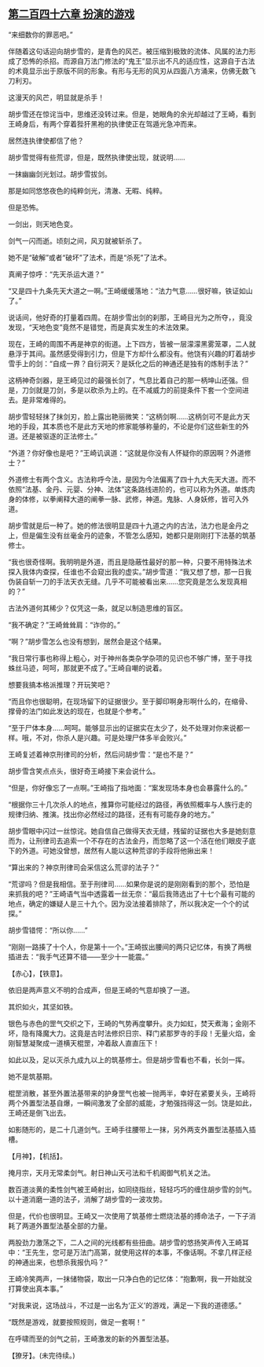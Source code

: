 ## [第二百四十六章 扮演的游戏](https://www.xxbiquge.com/11_11207/8951961.html)


  “来细数你的罪恶吧。”

  伴随着这句话迎向胡步雪的，是青色的风芒。被压缩到极致的流体、风属的法力形成了恐怖的杀招。而源自万法门修法的“鬼王”显示出不凡的适应性，这源自于古法的术竟显示出于原版不同的形象。有形与无形的风刃从四面八方涌来，仿佛无数飞刀利刃。

  这漫天的风芒，明显就是杀手！

  胡步雪还在惊诧当中，思维还没转过来。但是，她眼角的余光却越过了王崎，看到王崎身后，有两个穿着狴犴黑袍的执律使正在驾遁光急冲而来。

  居然连执律使都信了他？

  胡步雪觉得有些荒谬，但是，既然执律使出现，就说明……

  一抹幽幽剑光划过。胡步雪拔剑。

  那是如同悠悠夜色的纯粹剑光，清澈、无暇、纯粹。

  但是恐怖。

  一剑出，则天地色变。

  剑气一闪而逝。顷刻之间，风刃就被斩杀了。

  她不是“破解”或者“破坏”了法术，而是“杀死”了法术。

  真阐子惊呼：“先天杀运大道？”

  “又是四十九条先天大道之一啊。”王崎缓缓落地：“法力气意……很好嘛，铁证如山了。”

  说话间，他好奇的打量着四周。在胡步雪出剑的刹那，王崎目光为之所夺，，竟没发现，“天地色变”竟然不是错觉，而是真实发生的术法效果。

  现在，王崎的周围不再是神京的街道。上下四方，皆被一层濛濛黑雾笼罩，二人就悬浮于其间。虽然感受得到引力，但是下方却什么都没有。他饶有兴趣的盯着胡步雪手上的剑：“自成一界？自衍洞天？是妖化之后的神通还是独有的炼制手法？”

  这柄神奇剑器，是王崎见过的最强长剑了，气息比着自己的那一柄坤山还强。但是，刀剑就是刀剑，多是以砍杀为上的。在不减威力的前提条件下套一个空间进去。是非常难得的。

  胡步雪轻轻抹了抹剑刃，脸上露出艳丽微笑：“这柄剑啊……这柄剑可不是此方天地的手段，其本质也不是此方天地的修家能够称量的，不论是你们这些新生的外道。还是被驱逐的正法修士。”

  “外道？你好像也是吧？”王崎讥讽道：“这就是你没有人怀疑你的原因啊？外道修士？”

  外道修士有两个含义。古法称呼今法，是因为今法偏离了四十九大先天大道。而不依照“法基、金丹、元婴、分神、法体”这条路线进阶的，也可以称为外道。单炼肉身的体修，以拳阐释大道的阐拳一脉、武修，神道。鬼脉、人身妖修，皆可入外道。

  胡步雪就是后一种了。她的修法很明显是四十九道之内的古法，法力也是金丹之上，但是偏生没有丝毫金丹的迹象，不管怎么感知，她都只是刚刚打下法基的筑基修士。

  “我也很奇怪啊。我明明是外道，而且是隐蔽性最好的那一种，只要不用特殊法术探入我体内查探，任谁也不会窥出我的虚实。”胡步雪道：“我又想了想，那一日我伪装自斩一刀的手法天衣无缝。几乎不可能被看出来……您究竟是怎么发现真相的？”

  古法外道何其稀少？仅凭这一条，就足以制造思维的盲区。

  “我不确定？”王崎耸耸肩：“诈你的。”

  “啊？”胡步雪怎么也没有想到，居然会是这个结果。

  “我日常行事也称得上粗心，对于神州各类杂学杂项的见识也不够广博，至于寻找蛛丝马迹，呵呵，那就更不成了。”王崎自嘲的说着。

  想要我搞本格派推理？开玩笑吧？

  “而且你也很聪明，在现场留下的证据很少。至于脚印啊身形啊什么的，在缩骨、撑骨的法门如此发达的现在，也就是个参考。”

  “至于尸体本身……呵呵。能够显示出的证据实在太少了，处不处理对你来说都一样。哦，不对，你杀人是兴趣。可是处理尸体多半会败兴。”

  王崎复述着神京刑律司的分析，然后问胡步雪：“是也不是？”

  胡步雪含笑点点头，很好奇王崎接下来会说什么。

  “但是，你好像忘了一点啊。”王崎指了指地面：“案发现场本身也会暴露什么的。”

  “根据你三十几次杀人的地点，推算你可能经过的路径，再依照概率与人族行走的规律归纳、推演。找出你必然经过的路径，还有有可能存身的地方。”

  胡步雪眼中闪过一丝惊诧。她自信自己做得天衣无缝，残留的证据也大多是她刻意而为，让刑律司去追索一个不存在的古法金丹，而忽略了这一个活在他们眼皮子底下的外道。可她没曾想，居然有人能以这种荒谬的手段将他揪出来！

  “算出来的？神京刑律司会采信这么荒谬的法子？”

  “荒谬吗？但是我相信。至于刑律司……如果你是说的是刚刚看到的那个，恐怕是来抓我的吧？”王崎语气当中透露着一丝无奈：“最后我筛选出了十七个最有可能的地点，确定的嫌疑人是三十九个。因为没法接着排除了，所以我决定一个个的试探。”

  胡步雪错愕：“所以你……”

  “刚刚一路揍了十个人，你是第十一个。”王崎拔出腰间的两只记忆体，有换了两根插进去：“我手气还算不错——至少十一能震。”

  【赤心】，【铁意】。

  依旧是两声意义不明的合成声，但是王崎的气意却换了一道。

  其炽如火，其坚如铁。

  银色与赤色的罡气交织之下，王崎的气势再度攀升。炎力如虹，焚天煮海；金刚不坏，隐有降魔大力。这竟是古时法修炽日宗、释门紧那罗寺的手段！无量火焰，金刚智慧凝聚成一道横天棍罡，冲着敌人直直压下！

  如此以及，足以灭杀九成九以上的筑基修士。但是胡步雪看也不看，长剑一挥。

  她不是筑基期。

  棍罡消散，甚至外置法基带来的护身罡气也被一抛两半，幸好在紧要关头，王崎将两个外置型法基自爆，一瞬间激发了全部的威能，才勉强挡得这一剑。饶是如此，王崎还是倒飞出去。

  如影随形的，是二十几道剑气。王崎手往腰带上一抹，另外两支外置型法基插入插槽。

  【月神】，【机括】。

  掩月宗，天月无常柔剑气。射日神山天弓法和千机阁御气机关之法。

  数百道淡黄的柔性剑气被王崎射出，如同绕指丝，轻轻巧巧的缠住胡步雪的剑气。以十道消磨一道的法子，消解了胡步雪的一波攻势。

  但是，代价也很明显。王崎又一次使用了筑基修士燃烧法基的搏命法子，一下子消耗了两道外置型法基全部的力量。

  两股劲力激荡之下，二人之间的光线都有些扭曲。胡步雪的悠扬笑声传入王崎耳中：“王先生，您可是万法门高第，就使用这样的本事，不像话啊。不拿几样正经的神通出来，也想杀我报仇吗？”

  王崎冷笑两声，一抹储物袋，取出一只净白色的记忆体：“抱歉啊，我一开始就没打算使出真本事。”

  “对我来说，这场战斗，不过是一出名为‘正义’的游戏，满足一下我的道德感。”

  “既然是游戏，就要按照规则，做足一套啊！”

  在呼啸而至的剑气之前，王崎激发的新的外置型法基。

  【獠牙】。(未完待续。)
